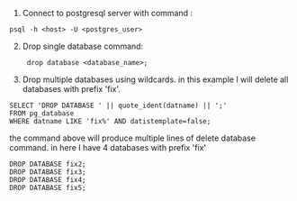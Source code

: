 1. Connect to postgresql server with command : 
```
psql -h <host> -U <postgres_user>
```
2. Drop single database command:
   ```
    drop database <database_name>; 
   ```
4. Drop multiple databases using wildcards. in this example I will delete all databases with prefix 'fix'. 
  ```
  SELECT 'DROP DATABASE ' || quote_ident(datname) || ';'
  FROM pg_database
  WHERE datname LIKE 'fix%' AND datistemplate=false;
```
the command above will produce multiple lines of delete database command. in here I have 4 databases with prefix 'fix'
```
DROP DATABASE fix2;
DROP DATABASE fix3;
DROP DATABASE fix4;
DROP DATABASE fix5;
```
